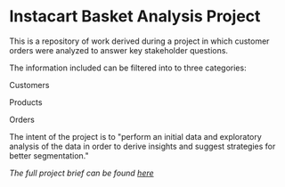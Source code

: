 # Instacart Basket Analysis Project

This is a repository of work derived during a project in which customer orders were analyzed to answer key stakeholder questions. 

The information included can be filtered into to three categories:

Customers

Products

Orders

The intent of the project is to "perform an initial data and exploratory analysis of the data in order to derive insights and suggest strategies for better segmentation."

_The full project brief can be found [here](chrome-extension://efaidnbmnnnibpcajpcglclefindmkaj/https://images.careerfoundry.com/public/courses/data-immersion/A4/A4_Data_Immersion_Project_Brief.pdf)_
